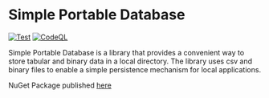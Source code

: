 # Simple Portable Database

[![Test](https://github.com/jpablodrexler/simple-portable-database/actions/workflows/test.yml/badge.svg)](https://github.com/jpablodrexler/simple-portable-database/actions/workflows/test.yml)
[![CodeQL](https://github.com/jpablodrexler/simple-portable-database/actions/workflows/codeql-analysis.yml/badge.svg)](https://github.com/jpablodrexler/simple-portable-database/actions/workflows/codeql-analysis.yml)

Simple Portable Database is a library that provides a convenient way to store tabular and binary data in a local directory. The library uses csv and binary files to enable a simple persistence mechanism for local applications.

NuGet Package published [here](https://www.nuget.org/packages/SimplePortableDatabase/)
